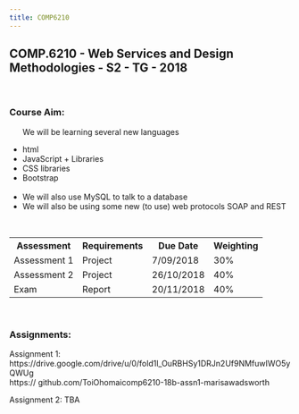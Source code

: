 ```yaml
---
title: COMP6210
---
```


<section id="comp6210"> 
<div class="COMP6210">
<h1>COMP.6210 - Web Services and Design Methodologies - S2 - TG - 2018</h1><br>
<h3>Course Aim:</h3>
    <ul>
      <p>We will be learning several new languages</p>
      <li>html</li>
      <li>JavaScript + Libraries</li>
      <li>CSS libraries</li>
      <li>Bootstrap</li>
      <br>
      <li>We will also use MySQL to talk to a database</li>
      <li>We will also be using some new (to use) web protocols SOAP and REST</li>
    </ul>
<br>
<table style="width:100%">
    <tr>
      <th>Assessment</th>
      <th>Requirements</th> 
      <th>Due Date</th>
      <th>Weighting</th>
    </tr>
    <tr>
      <td>Assessment 1</td>
      <td>Project</td>
      <td>7/09/2018</td>
      <td>30%</td>
    </tr>
    <tr>
      <td>Assessment 2</td>
      <td>Project</td>
      <td>26/10/2018</td>
      <td>40%</td>
    </tr>
    <tr>
      <td>Exam</td>
      <td>Report</td>
      <td>20/11/2018</td>
      <td>40%</td>
    </tr>
</table>
<br>
<h3>Assignments:</h3>
    <p>Assignment 1: https://drive.google.com/drive/u/0/fold1l_OuRBHSy1DRJn2Uf9NMfuwIWO5yQWUg<br>https://   github.com/ToiOhomaicomp6210-18b-assn1-marisawadsworth</p>
    <p>Assignment 2: TBA</p>
</div>
</section>
<br>
